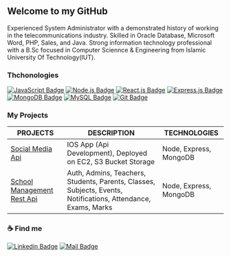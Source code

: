 ## Welcome to my GitHub

Experienced System Administrator with a demonstrated history of working in the telecommunications industry. Skilled in Oracle Database, Microsoft Word, PHP, Sales, and Java. Strong information technology professional with a B.Sc focused in Computer Sciennce & Engineering from Islamic University Of Technology(IUT). 

### Thchonologies
[![JavaScript Badge](https://img.shields.io/badge/JavaScript-F7DF1E?style=for-the-badge&labelColor=black&logo=javascript&logoColor=F7DF1E)](#)
[![Node.js Badge](https://img.shields.io/badge/Node.js-339933?style=for-the-badge&labelColor=black&logo=node.js&logoColor=339933)](#)
[![React.js Badge](https://img.shields.io/badge/React.js-61DAFB?style=for-the-badge&labelColor=black&logo=react&logoColor=61DAFB)](#)
[![Express.js Badge](https://img.shields.io/badge/Express.js-DDDDDD?style=for-the-badge&labelColor=black&logo=express&logoColor=white)](#) 
[![MongoDB Badge](https://img.shields.io/badge/MongoDB-47A248?style=for-the-badge&labelColor=black&logo=mongodb&logoColor=47A248)](#)
[![MySQL Badge](https://img.shields.io/badge/MySQL-4479A1?style=for-the-badge&labelColor=black&logo=mysql&logoColor=4479A1)](#)
[![Git Badge](https://img.shields.io/badge/Git-F05032?style=for-the-badge&labelColor=black&logo=git&logoColor=F05032)](#)

### My Projects

|PROJECTS | DESCRIPTION | TECHNOLOGIES| 
| ------ | ------ | ------ |
| <a href="https://documenter.getpostman.com/view/11483431/2s8Z73xVnP" target="_blank">Social Media Api</a> | IOS App (Api Development), Deployed on EC2, S3 Bucket Storage | Node, Express, MongoDB |
| <a href="https://github.com/shuvosaif/school-management-api" target="_blank">School Management Rest Api</a> | Auth, Admins, Teachers, Students, Parents, Classes, Subjects, Events, Notifications, Attendance, Exams, Marks | Node, Express, MongoDB |


 
### ☕ Find me
[![Linkedin Badge](https://img.shields.io/badge/LinkedIn-0077B5?style=for-the-badge&logo=linkedin&logoColor=white)](https://www.linkedin.com/in/shuvo-saif-037867107/)
[![Mail Badge](https://img.shields.io/badge/Gmail-D14836?style=for-the-badge&logo=gmail&logoColor=white)](mailto:shuvo.cse12@gmail.com)
